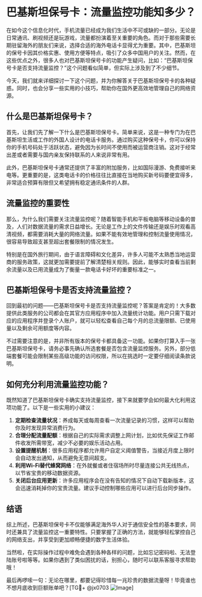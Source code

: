 # 巴基斯坦保号卡：流量监控功能知多少？

在如今这个信息化时代，手机流量已经成为我们生活中不可或缺的一部分。无论是日常通讯、刷视频还是玩游戏，流量都扮演着至关重要的角色。而对于那些需要长期驻留海外的朋友们来说，选择合适的海外电话卡显得尤为重要。其中，巴基斯坦的保号卡因其价格实惠、使用方便等特点，吸引了众多中国用户的关注。然而，在这些优点之外，很多人也对巴基斯坦保号卡的功能产生疑问，比如：“巴基斯坦保号卡是否支持流量监控？”这个问题看似简单，但实际上涉及到了不少细节。

今天，我们就来详细探讨一下这个问题，并为你解答关于巴基斯坦保号卡的各种疑惑。同时，也会分享一些实用的小技巧，帮助你在国外更高效地管理自己的网络资源。

## 什么是巴基斯坦保号卡？

首先，让我们先了解一下什么是巴基斯坦保号卡。简单来说，这是一种专门为在巴基斯坦生活或工作的外国人设计的电话卡服务。通过购买这种保号卡，你可以保持你的手机号码处于活跃状态，避免因为长时间不使用而被运营商注销。这对于经常出差或者需要与国内亲友保持联系的人来说非常有用。

此外，巴基斯坦保号卡通常还提供了丰富的附加服务，比如国际漫游、免费接听来电等。更重要的是，这类电话卡的价格往往比直接在当地购买新号码要便宜得多，非常适合预算有限但又希望拥有稳定通讯条件的人群。

## 流量监控的重要性

那么，为什么我们需要关注流量监控呢？随着智能手机和平板电脑等移动设备的普及，人们对数据流量的需求日益增长。无论是工作上的文件传输还是娱乐时观看高清视频，都需要消耗大量的网络流量。如果不能有效地管理和控制流量使用情况，很容易导致超支甚至超出套餐限制的情况发生。

特别是在国外旅行期间，由于语言障碍和文化差异，许多人可能不太熟悉当地运营商的服务政策，这就更加需要提前了解清楚相关规则。因此，能够实时查看当前剩余流量以及已用流量成为了衡量一款电话卡好坏的重要标准之一。

## 巴基斯坦保号卡是否支持流量监控？

回到最初的问题——巴基斯坦保号卡是否支持流量监控呢？答案是肯定的！大多数提供此类服务的公司都会在其官方应用程序中加入流量统计功能。用户只需下载对应的应用程序并登录个人账户，就可以轻松查看自己每个月的总流量限额、已使用量以及剩余可用额度等内容。

不过需要注意的是，并非所有版本的保号卡都具备这一功能。如果你打算入手一张巴基斯坦保号卡，请务必事先确认所选套餐是否包含流量监控服务。另外，部分低端套餐可能会限制某些高级功能的访问权限，所以在挑选时一定要仔细阅读条款说明。

## 如何充分利用流量监控功能？

既然知道了巴基斯坦保号卡确实支持流量监控，接下来就要学会如何最大化利用这项功能了。以下是一些实用的小建议：

1. **定期检查流量状况**：养成每天或每周查看一次流量记录的习惯，这样可以帮助你及时发现异常消费行为。
2. **合理分配流量配额**：根据自己的实际需求调整上网计划，比如优先保证工作邮件收发所需带宽，减少不必要的娱乐活动占用。
3. **设置提醒机制**：很多应用程序都允许用户自定义阈值警告，当接近月度上限时会自动发出通知，从而避免无意间超支。
4. **利用Wi-Fi替代蜂窝网络**：在外就餐或者住宿场所时尽量连接公共无线热点，以节省宝贵的移动数据资源。
5. **关闭后台应用更新**：许多应用程序会在没有告知的情况下自动下载新版本，这会迅速消耗掉你的宝贵流量。建议手动控制哪些应用可以进行后台同步操作。

## 结语

综上所述，巴基斯坦保号卡不仅能够满足海外华人对于通信安全性的基本要求，同时还兼具了流量监控这一重要特性。只要掌握了正确的方法，就能够轻松掌控自己的网络支出，并享受到更加顺畅便捷的数字生活体验。

当然啦，在实际操作过程中难免会遇到各种各样的问题，比如忘记密码啦、无法登陆账号啦等等。如果你遇到了类似困扰的话，别担心，随时可以联系客服寻求帮助哦！

最后再啰嗦一句：无论在哪里，都要记得珍惜每一兆珍贵的数据流量呀！毕竟谁也不想月底收到巨额账单吧？[TG💪+ @jx0703 ![Image](https://github.com/user-attachments/assets/dbca1d08-cadb-493c-b0ec-ad6f7a83f270)]